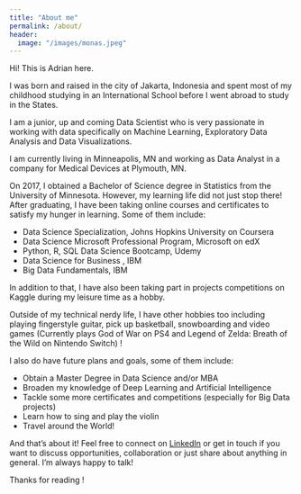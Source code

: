 ```yaml
---
title: "About me"
permalink: /about/
header:
  image: "/images/monas.jpeg"
---
```


Hi! This is Adrian here.

I was born and raised in the city of Jakarta, Indonesia and spent most of my childhood studying in an International School before I went abroad to study in the States.

I am a junior, up and coming Data Scientist who is very passionate in working with data specifically on Machine Learning, Exploratory Data Analysis and Data Visualizations.

I am currently living in Minneapolis, MN and working as Data Analyst in a company for Medical Devices at Plymouth, MN.

On 2017, I obtained a Bachelor of Science degree in Statistics from the University of Minnesota. However, my learning life did not just stop there! After graduating, I have been taking online courses and certificates to satisfy my hunger in learning. Some of them include:

- Data Science Specialization, Johns Hopkins University on Coursera
- Data Science Microsoft Professional Program, Microsoft on edX
- Python, R, SQL Data Science Bootcamp, Udemy
- Data Science for Business , IBM
- Big Data Fundamentals, IBM

In addition to that, I have also been taking part in projects competitions on Kaggle during my leisure time as a hobby.

Outside of my technical nerdy life, I have other hobbies too including playing fingerstyle guitar, pick up basketball, snowboarding and video games (Currently plays God of War on PS4 and Legend of Zelda: Breath of the Wild on Nintendo Switch) !

I also do have future plans and goals, some of them include:

- Obtain a Master Degree in Data Science and/or MBA
- Broaden my knowledge of Deep Learning and Artificial Intelligence
- Tackle some more certificates and competitions (especially for Big Data projects)
- Learn how to sing and play the violin
- Travel around the World!

And that’s about it! Feel free to connect on [LinkedIn](https://www.linkedin.com/in/adrian-r-angkawijaya-717b53161/) or get in touch if you want to discuss opportunities, collaboration or just share about anything in general. I’m always happy to talk!

Thanks for reading !
